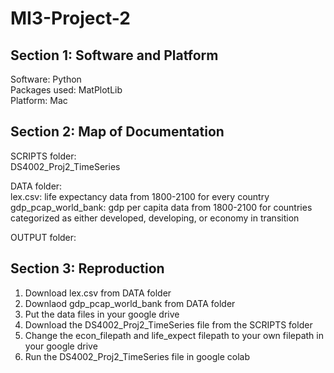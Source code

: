 # MI3-Project-2

## Section 1: Software and Platform
Software: Python <br />
Packages used: MatPlotLib <br />
Platform: Mac<br />

## Section 2: Map of Documentation
SCRIPTS folder:<br />
  DS4002_Proj2_TimeSeries<br />

DATA folder:<br />
  lex.csv: life expectancy data from 1800-2100 for every country <br />
  gdp_pcap_world_bank: gdp per capita data from 1800-2100 for countries categorized as either developed, developing, or economy in transition <br />

OUTPUT folder: <br />


## Section 3: Reproduction
1. Download lex.csv from DATA folder <br />
2. Downlaod gdp_pcap_world_bank from DATA folder <br />
3. Put the data files in your google drive <br />
4. Download the DS4002_Proj2_TimeSeries file from the SCRIPTS folder <br />
5. Change the econ_filepath and life_expect filepath to your own filepath in your google drive <br />
6. Run the DS4002_Proj2_TimeSeries file in google colab <br />
